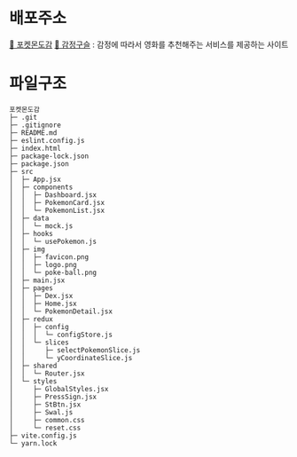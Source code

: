 # 배포주소
[🔗 포켓몬도감](https://pokemon-dex-psi.vercel.app/)
[🔗 감정구슬](https://kang-1230.github.io/emotion_balls/) : 감정에 따라서 영화를 추천해주는 서비스를 제공하는 사이트

# 파일구조
```
포켓몬도감
├─ .git
├─ .gitignore
├─ README.md
├─ eslint.config.js
├─ index.html
├─ package-lock.json
├─ package.json
├─ src
│  ├─ App.jsx
│  ├─ components
│  │  ├─ Dashboard.jsx
│  │  ├─ PokemonCard.jsx
│  │  └─ PokemonList.jsx
│  ├─ data
│  │  └─ mock.js
│  ├─ hooks
│  │  └─ usePokemon.js
│  ├─ img
│  │  ├─ favicon.png
│  │  ├─ logo.png
│  │  └─ poke-ball.png
│  ├─ main.jsx
│  ├─ pages
│  │  ├─ Dex.jsx
│  │  ├─ Home.jsx
│  │  └─ PokemonDetail.jsx
│  ├─ redux
│  │  ├─ config
│  │  │  └─ configStore.js
│  │  └─ slices
│  │     ├─ selectPokemonSlice.js
│  │     └─ yCoordinateSlice.js
│  ├─ shared
│  │  └─ Router.jsx
│  └─ styles
│     ├─ GlobalStyles.jsx
│     ├─ PressSign.jsx
│     ├─ StBtn.jsx
│     ├─ Swal.js
│     ├─ common.css
│     └─ reset.css
├─ vite.config.js
└─ yarn.lock
```
